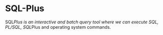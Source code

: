 # SQL-Plus
SQL*Plus is an interactive and batch query tool where we can execute SQL, PL/SQL, SQL*Plus and operating system commands.
